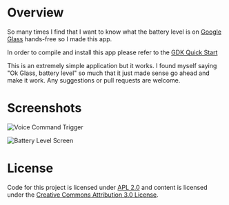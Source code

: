 Overview
========
So many times I find that I want to know what the battery level is on [Google Glass](http://www.google.com/glass/start/) hands-free so I made this app.

In order to compile and install this app please refer to the [GDK Quick Start](https://developers.google.com/glass/develop/gdk/quick-start)

This is an extremely simple application but it works. I found myself saying "Ok Glass, battery level" so much that it just made sense go ahead and make it work. Any suggestions or pull requests are welcome.

Screenshots
===========
![Voice Command Trigger](https://raw.github.com/alexdennis/GlassBatteryLevel/master/screenshots/Screenshot_2013-12-02-08-55-59.png)

![Battery Level Screen](https://raw.github.com/alexdennis/GlassBatteryLevel/master/screenshots/Screenshot_2013-12-02-08-56-08.png)

License
=======
Code for this project is licensed under [APL 2.0](http://www.apache.org/licenses/LICENSE-2.0.html) 
and content is licensed under the [Creative Commons Attribution 3.0 License](http://creativecommons.org/licenses/by/3.0/). 